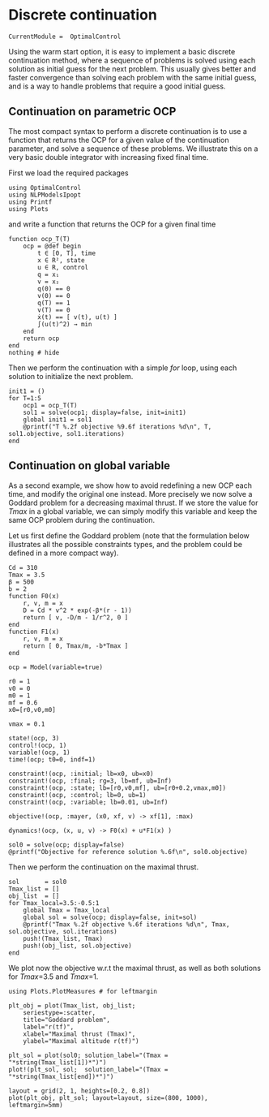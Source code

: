 # Discrete continuation

```@meta
CurrentModule =  OptimalControl
```

Using the warm start option, it is easy to implement a basic discrete continuation method, where a sequence of problems is solved using each solution as initial guess for the next problem.
This usually gives better and faster convergence than solving each problem with the same initial guess, and is a way to handle problems that require a good initial guess.


## Continuation on parametric OCP

The most compact syntax to perform a discrete continuation is to use a function that returns the OCP for a given value of the continuation parameter, and solve a sequence of these problems. We illustrate this on a very basic double integrator with increasing fixed final time.

First we load the required packages

```@example main
using OptimalControl
using NLPModelsIpopt
using Printf
using Plots
```

and write a function that returns the OCP for a given final time

```@example main
function ocp_T(T)
    ocp = @def begin
        t ∈ [0, T], time
        x ∈ R², state
        u ∈ R, control
        q = x₁
        v = x₂
        q(0) == 0
        v(0) == 0
        q(T) == 1
        v(T) == 0
        ẋ(t) == [ v(t), u(t) ]
        ∫(u(t)^2) → min
    end
    return ocp
end
nothing # hide
```

Then we perform the continuation with a simple *for* loop, using each solution to initialize the next problem.

```@example main
init1 = ()
for T=1:5
    ocp1 = ocp_T(T) 
    sol1 = solve(ocp1; display=false, init=init1)
    global init1 = sol1
    @printf("T %.2f objective %9.6f iterations %d\n", T, sol1.objective, sol1.iterations)
end
```

## Continuation on global variable

As a second example, we show how to avoid redefining a new OCP each time, and modify the original one instead.
More precisely we now solve a Goddard problem for a decreasing maximal thrust. If we store the value for *Tmax* in a global variable, we can simply modify this variable and keep the same OCP problem during the continuation.

Let us first define the Goddard problem (note that the formulation below illustrates all the possible constraints types, and the problem could be defined in a more compact way).

```@example main
Cd = 310
Tmax = 3.5
β = 500
b = 2
function F0(x)
    r, v, m = x
    D = Cd * v^2 * exp(-β*(r - 1))
    return [ v, -D/m - 1/r^2, 0 ]
end
function F1(x)
    r, v, m = x
    return [ 0, Tmax/m, -b*Tmax ]
end

ocp = Model(variable=true)

r0 = 1
v0 = 0
m0 = 1
mf = 0.6
x0=[r0,v0,m0]

vmax = 0.1

state!(ocp, 3)
control!(ocp, 1)
variable!(ocp, 1)
time!(ocp; t0=0, indf=1)

constraint!(ocp, :initial; lb=x0, ub=x0)
constraint!(ocp, :final; rg=3, lb=mf, ub=Inf)
constraint!(ocp, :state; lb=[r0,v0,mf], ub=[r0+0.2,vmax,m0])
constraint!(ocp, :control; lb=0, ub=1)
constraint!(ocp, :variable; lb=0.01, ub=Inf)

objective!(ocp, :mayer, (x0, xf, v) -> xf[1], :max)

dynamics!(ocp, (x, u, v) -> F0(x) + u*F1(x) )

sol0 = solve(ocp; display=false)
@printf("Objective for reference solution %.6f\n", sol0.objective)
```

Then we perform the continuation on the maximal thrust.

```@example main
sol       = sol0
Tmax_list = []
obj_list  = []
for Tmax_local=3.5:-0.5:1
    global Tmax = Tmax_local  
    global sol = solve(ocp; display=false, init=sol)
    @printf("Tmax %.2f objective %.6f iterations %d\n", Tmax, sol.objective, sol.iterations)
    push!(Tmax_list, Tmax)
    push!(obj_list, sol.objective)
end 
```

We plot now the objective w.r.t the maximal thrust, as well as both solutions for *Tmax*=3.5 and *Tmax*=1.

```@example main
using Plots.PlotMeasures # for leftmargin

plt_obj = plot(Tmax_list, obj_list;
    seriestype=:scatter,
    title="Goddard problem",
    label="r(tf)", 
    xlabel="Maximal thrust (Tmax)",
    ylabel="Maximal altitude r(tf)")

plt_sol = plot(sol0; solution_label="(Tmax = "*string(Tmax_list[1])*")")
plot!(plt_sol, sol;  solution_label="(Tmax = "*string(Tmax_list[end])*")")

layout = grid(2, 1, heights=[0.2, 0.8])
plot(plt_obj, plt_sol; layout=layout, size=(800, 1000), leftmargin=5mm)
```

